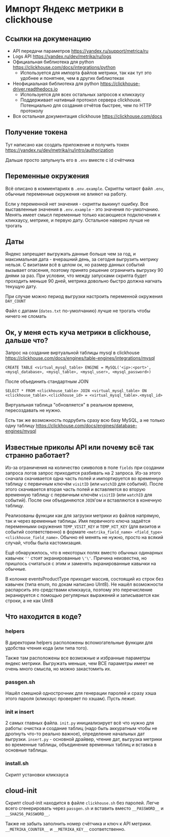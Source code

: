# Импорт Яндекс метрики в clickhouse

## Ссылки на докуменацию

- API передачи параметров <https://yandex.ru/support/metrica/ru>
- Logs API <https://yandex.ru/dev/metrika/ru/logs>
- Официальная библиотека для python <https://clickhouse.com/docs/integrations/python>
  - Используется для импорта файлов метрики, так как тут это удобнее и понятнее, чем в других библиотеках
- Неофициальная библиотека для python <https://clickhouse-driver.readthedocs.io>
  - Используется для всех остальных запросов к кликхаусу 
  - Поддерживает нативный протокол сервера clickhouse. Потенциально для создания отчётов быстрее, чем по HTTP протоколу
- Вся остальная документация clickhouse <https://clickhouse.com/docs>

## Получение токена

Тут написано как создать приложение и получить токен <https://yandex.ru/dev/metrika/ru/intro/authorization>

Дальше просто запульнуть его в `.env` вместе с id счётчика

## Переменные окружения

Всё описано в комментариях в `.env.example`.
Скрипты читают файл `.env`, обычные переменные окружения не влияют на работу.

Если у переменной нет значения - скрипты выкинут ошибку.
Все выставленные значения в `.env.example` - это значения по-умолчанию.
Менять имеет смысл переменные только касающиеся подключения к кликхаусу, метрике, и первую дату.
Остальное наверно лучше не трогать

## Даты

Яндекс запрещает выгружать данные больше чем за год, и максимальная дата - вчерашний день, за сегодня выгрузить метрику нельзя.
С визитами всё в целом ок, но размер данных событий вызывает опасения, поэтому принято решение ограничить выгрузку 90 днями за раз.
При условии, что между запусками скрипта будет проходить меньше 90 дней, метрика довольно быстро должна нагнать текущую дату.

При случае можно период выгрузки настроить переменной окружения `DAY_COUNT`

Файл с датами (`dates.txt` по-умолчанию) лучше не трогать чтобы ничего не сломать

## Ок, у меня есть куча метрики в clickhouse, дальше что?

Запрос на создание виртуальной таблицы mysql в clickhouse
<https://clickhouse.com/docs/engines/table-engines/integrations/mysql>

```dql
CREATE TABLE <virtual_mysql_table> ENGINE = MySQL('<ip>:<port>', <mysql_database>, <mysql_table>, <mysql_user>, <mysql_password>)
```

После объединить стандартным JOIN

```dql
SELECT * FROM <clickhouse_table> JOIN <virtual_mysql_table> ON <clickhouse_table>.<clickhouse_id> = <virtual_mysql_table>.<mysql_id>
```

Виртуальная таблица "обновляется" в реальном времени, пересоздавать не нужно.

Есть так же возможность подрубить сразу всю базу MySQL, а не только одну таблицу
<https://clickhouse.com/docs/engines/database-engines/mysql>

## Известные приколы API или почему всё так странно работает?

Из-за ограничения на количество символов в поле `fields` при создании запроса логов запрос приходится разбивать на 2 запроса.
Из-за этого сначала скачивается одна часть полей и импортируется во временную таблицу с первичным ключём `visitID` (или `watchID` для событий).
После этого скачивается вторая часть полей и вставляется во вторую временную таблицу с первичным ключём `visitID` (или `watchID` для событий).
После они объединяются `JOIN`'ом и вставляются в конечную таблицу.

Реализованы функции как для загрузки метрики из файлов напрямую, так и через временные таблицы.
Имя первичного ключа задаётся переменными окружения `TEMP_VISIT_KEY` и `TEMP_HIT_KEY` (для визитов и событий соответственно) в формате `<metrika_field_name> <field_type> <clickhouse_field_name>`.
Обычно её менять не нужно, просто на всякий случай, чтобы была кастомизация.

Ещё обнаружилось, что в некоторых полях вместо обычных одинарных кавычек `''` стоят экранированные `\'\'`.
Причина неизвестна, но пришлось считаться с этим и заменять экранированные кавычки на обычные.

В колонке eventsProductType приходит массив, состоящий из строк без кавычек (типа enum, по докам написано UInt8). Не нашёл возможности распарсить это средствами кликхауса, поэтому это перечисление экранируется с помощью регулярных выражений и записывается как строки, а не как UInt8

## Что находится в коде?

### helpers

В директории helpers расположены вспомогательные функции для удобства чтения кода (или типа того).

Также там расположены все возможные и избранные параметры яндекс метрики.
Выгружать меньше, чем ВСЕ параметры имеет не очень много смысла, но можно закастомить их.

### passgen.sh

Нашёл смешной однострочник для генерации паролей и сразу хэша этого пароля (кликхаус проверяет по хэшам).
Пусть лежит.

### init и insert

2 самых главных файла. `init.py` инициализирует всё что нужно для работы: очистка и создание таблиц (надо быть аккуратным чтобы не дропнуть что-то реально важное), определение начальных дат выгрузки.
`insert.py` - основной драйвер, чтение дат, выгрузка метрики во временные таблицы, объединение временных таблиц и вставка в основные таблицы.

### install.sh

Скрипт установки кликхауса

## cloud-init

Скрипт cloud-init находится в файле `clickhouse.sh` без паролей.
Легче всего сгенерировать через `passgen.sh` и вставить вместо `__PASSWORD__` и `__SHA256_PASSWORD__`.

Также не забыть заполнить номер счётчика и ключ к API метрики.
`__METRIKA_COUNTER__` и `__METRIKA_KEY__` соответственно.

